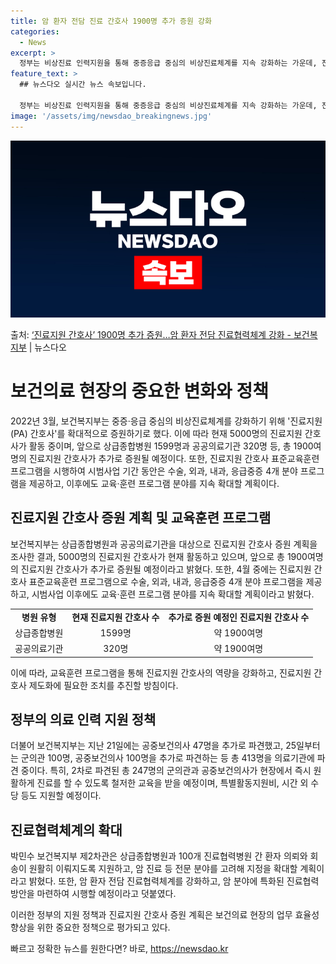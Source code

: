 ```yaml
---
title: 암 환자 전담 진료 간호사 1900명 추가 증원 강화
categories:
  - News
excerpt: >
  정부는 비상진료 인력지원을 통해 중증응급 중심의 비상진료체계를 지속 강화하는 가운데, 진료지원(PA) 간호사…
feature_text: >
  ## 뉴스다오 실시간 뉴스 속보입니다.

  정부는 비상진료 인력지원을 통해 중증응급 중심의 비상진료체계를 지속 강화하는 가운데, 진료지원(PA) 간호사…
image: '/assets/img/newsdao_breakingnews.jpg'
---
```


![뉴스다오 속보](/assets/img/newsdao_breakingnews.jpg)

<p>출처: <a href="https://newsdao.kr/3435" rel="dofollow">‘진료지원 간호사’ 1900명 추가 증원…암 환자 전담 진료협력체계 강화 - 보건복지부</a> | 뉴스다오</p>

<h1>보건의료 현장의 중요한 변화와 정책</h1>

<p data-ke-size="size16">2022년 3월, 보건복지부는 중증·응급 중심의 비상진료체계를 강화하기 위해 '진료지원(PA) 간호사'를 확대적으로 증원하기로 했다. 이에 따라 현재 5000명의 진료지원 간호사가 활동 중이며, 앞으로 상급종합병원 1599명과 공공의료기관 320명 등, 총 1900여명의 진료지원 간호사가 추가로 증원될 예정이다. 또한, 진료지원 간호사 표준교육훈련 프로그램을 시행하여 시범사업 기간 동안은 수술, 외과, 내과, 응급중증 4개 분야 프로그램을 제공하고, 이후에도 교육·훈련 프로그램 분야를 지속 확대할 계획이다.</p>

<h2 data-ke-size="size26">진료지원 간호사 증원 계획 및 교육훈련 프로그램</h2>

<p data-ke-size="size16">보건복지부는 상급종합병원과 공공의료기관을 대상으로 진료지원 간호사 증원 계획을 조사한 결과, 5000명의 진료지원 간호사가 현재 활동하고 있으며, 앞으로 총 1900여명의 진료지원 간호사가 추가로 증원될 예정이라고 밝혔다. 또한, 4월 중에는 진료지원 간호사 표준교육훈련 프로그램으로 수술, 외과, 내과, 응급중증 4개 분야 프로그램을 제공하고, 시범사업 이후에도 교육·훈련 프로그램 분야를 지속 확대할 계획이라고 밝혔다.</p>

<table>
  <tr>
    <td style="text-align: center; height: 17px;"><b>병원 유형</b></td>
    <td style="text-align: center; height: 17px;"><b>현재 진료지원 간호사 수</b></td>
    <td style="text-align: center; height: 17px;"><b>추가로 증원 예정인 진료지원 간호사 수</b></td>
  </tr>
  <tr>
    <td style="text-align: center; height: 17px;">상급종합병원</td>
    <td style="text-align: center; height: 17px;">1599명</td>
    <td style="text-align: center; height: 17px;">약 1900여명</td>
  </tr>
  <tr>
    <td style="text-align: center; height: 17px;">공공의료기관</td>
    <td style="text-align: center; height: 17px;">320명</td>
    <td style="text-align: center; height: 17px;">약 1900여명</td>
  </tr>
</table>

<p data-ke-size="size16">이에 따라, 교육훈련 프로그램을 통해 진료지원 간호사의 역량을 강화하고, 진료지원 간호사 제도화에 필요한 조치를 추진할 방침이다.</p>

<h2 data-ke-size="size26">정부의 의료 인력 지원 정책</h2>

<p data-ke-size="size16">더불어 보건복지부는 지난 21일에는 공중보건의사 47명을 추가로 파견했고, 25일부터는 군의관 100명, 공중보건의사 100명을 추가로 파견하는 등 총 413명을 의료기관에 파견 중이다. 특히, 2차로 파견된 총 247명의 군의관과 공중보건의사가 현장에서 즉시 원활하게 진료를 할 수 있도록 철저한 교육을 받을 예정이며, 특별활동지원비, 시간 외 수당 등도 지원할 예정이다.</p>

<h2 data-ke-size="size26">진료협력체계의 확대</h2>

<p data-ke-size="size16">박민수 보건복지부 제2차관은 상급종합병원과 100개 진료협력병원 간 환자 의뢰와 회송이 원활히 이뤄지도록 지원하고, 암 진료 등 전문 분야를 고려해 지정을 확대할 계획이라고 밝혔다. 또한, 암 환자 전담 진료협력체계를 강화하고, 암 분야에 특화된 진료협력 방안을 마련하여 시행할 예정이라고 덧붙였다.</p>

<p data-ke-size="size16">이러한 정부의 지원 정책과 진료지원 간호사 증원 계획은 보건의료 현장의 업무 효율성 향상을 위한 중요한 정책으로 평가되고 있다.</p> 

빠르고 정확한 뉴스를 원한다면? 바로, <a href="https://newsdao.kr" rel="dofollow">https://newsdao.kr</a>


